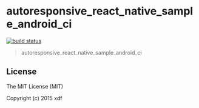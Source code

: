 # autoresponsive_react_native_sample_android_ci

[![build status][travis-image]][travis-url]

[travis-image]: https://img.shields.io/travis/xudafeng/autoresponsive_react_native_sample_android_ci.svg?style=flat-square
[travis-url]: https://travis-ci.org/xudafeng/autoresponsive_react_native_sample_android_ci

> autoresponsive_react_native_sample_android_ci

## License

The MIT License (MIT)

Copyright (c) 2015 xdf
